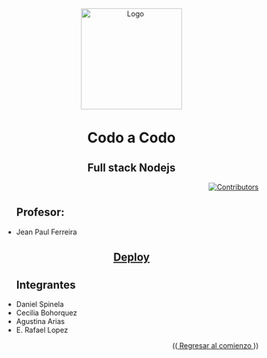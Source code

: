 <a name="readme-top"></a>
<br/>
<div align="center">

  <a href="https://github.com/Codo-a-Codo-Grupo-8">
    <img src="https://avatars.githubusercontent.com/u/169118228?s=200&v=4" alt="Logo" width="200" height="200">
  </a>
  <div>
  <h1  align="center">Codo a Codo </h1>
  <h2>Full stack Nodejs</h2>
</div>
 <div align="right">

  [![Contributors][contributors-shield]][contributors-url]

</div> 
  <div align="left">
   <ul><h2>Profesor: </h2>
    <li> Jean Paul Ferreira </li>
 </ul>
  
</div>
<div align="center">
  <a href="https://codo-a-codo-grupo-8.github.io/tp-1-html-js/"><h2>Deploy</h2></a>
<div>
<div align="left">
  <ul><h2>Integrantes</h2>
    <li> Daniel Spinela</li>
    <li> Cecilia Bohorquez</li>
    <li> Agustina Arias </li>
    <li> E. Rafael Lopez  </li>    
 </ul>
</div>  
<p align="right">((<a href="#readme-top"> Regresar al comienzo </a>))</p>
<!--enlaces-->

[contributors-shield]: https://img.shields.io/badge/Contribuidores-11-orange?style=for-the-badge&logo=appveyor

[contributors-url]: https://github.com/Codo-a-Codo-Grupo-8/tp-1-html-js/graphs/contributors
